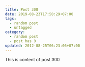 ```yaml
---
title: Post 300
date: 2019-08-23T17:50:29+07:00
tags:
  - random post
  - untagged
category:
  - random post
  - post has 0
updated: 2012-08-25T06:23:06+07:00
---
```

This is content of post 300
